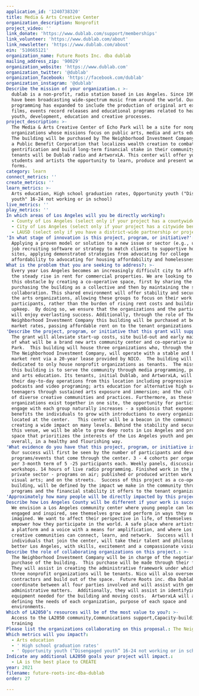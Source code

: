```yaml
---
application_id: '1240738320'
title: Media & Arts Creative Center
organization_description: Nonprofit
project_video: ''
link_donate: 'https://www.dublab.com/support/memberships'
link_volunteer: 'https://www.dublab.com/about'
link_newsletter: 'https://www.dublab.com/about'
ein: '510665121'
organization_name: Future Roots Inc. dba dublab
mailing_address_zip: '90029'
organization_website: 'https://www.dublab.com'
organization_twitter: '@dublab'
organization_facebook: 'https://facebook.com/dublab'
organization_instagram: '@dublab'
Describe the mission of your organization.: >-
  dublab is a non-profit, radio station based in Los Angeles. Since 1999, we
  have been broadcasting wide-spectrum music from around the world. Our
  programming has expanded to include the production of original art exhibits,
  films, events record releases and educational programs related to health,
  youth, development, education and creative processes.
project_description: >-
  The Media & Arts Creative Center of Echo Park will be a site for nonprofit
  organizations whose missions focus on public arts, media and arts education. 
  The building will be purchased by The Neighborhood Investment Company (Nico),
  a Public Benefit Corporation that localizes wealth creation to combat
  gentrification and build long-term financial stake in their community. Initial
  tenants will be Dublab radio and ArtworxLA. This center will offer young
  students and artists the opportunity to learn, produce and present work in all
  forms.
category: learn
connect_metrics: ''
create_metrics: ''
learn_metrics: >-
  Arts education, High school graduation rates, Opportunity youth ("Disengaged
  youth" 16-24 not working or in school)
live_metrics: ''
play_metrics: ''
In which areas of Los Angeles will you be directly working?:
  - County of Los Angeles (select only if your project has a countywide benefit)
  - City of Los Angeles (select only if your project has a citywide benefit)
  - LAUSD (select only if you have a district-wide partnership or project)
'In what stage of innovation is this project, program, or initiative?': >-
  Applying a proven model or solution to a new issue or sector (e.g., using a
  job recruiting software or strategy to match clients to supportive housing
  sites, applying demonstrated strategies from advocating for college
  affordability to advocating for housing affordability and homelessness, etc.)
What is the problem that you are seeking to address?: >-
  Every year Los Angeles becomes an increasingly difficult city to afford with
  the steady rise in rent for commercial properties. We are looking to combat
  this obstacle by creating a co-operative space, first by sharing the cost of
  purchasing the building as a collective and then by maintaining the space as a
  collaboration. This shared environment will offer stability and security to
  the arts organizations, allowing these groups to focus on their work and their
  participants, rather than the burden of rising rent costs and building
  upkeep.  By doing so, we ensure that the organizations and the participants
  will enjoy everlasting success. Additionally, through the role of The
  Neighborhood Investment Company this building will be purchased at below
  market rates, passing affordable rent on to the tenant organizations.
'Describe the project, program, or initiative that this grant will support to address the problem identified.': >-
  The grant will alleviate start-up costs, site build-out and early maintenance
  of what will be a brand new arts community center and co-operative in Echo
  Park.  This building will house three organizations who, through the role of
  The Neighborhood Investment Company, will operate with a stable and below
  market rent via a 20-year lease provided by NICO.  The building will be
  dedicated to only house nonprofit organizations as tenants.  The mission of
  this building is to serve the community through media programming, public arts
  and arts education. Its tenants, initial Dublab, and ArtworxLA, will conduct
  their day-to-day operations from this location including progressive radio,
  podcasts and video programing; arts education for alternative high school
  teenagers through sustained arts exposure and immersion; and the cultivation
  of diverse creative communities and practices. Furthermore, as these
  organizations exist together in one site, the opportunity for participants to
  engage with each group naturally increases - a symbiosis that exponentially
  benefits the individuals to grow with introductions to every organization
  located at the center.   This center will be a beacon in the community,
  creating a wide impact on many levels. Behind the stability and security of
  this venue, we will be able to grow deep roots in Los Angeles and provide a
  space that prioritizes the interests of the Los Angeles youth and people
  overall, in a healthy and flourishing way.
'What evidence do you have that this project, program, or initiative is or will be successful, and how will you define and measure success?': >-
  Our success will first be seen by the number of participants and developed
  programs/events that come through the center. 3 - 4 cohorts per organization
  per 3-month term of 5 -25 participants each. Weekly panels, discussions and
  workshops. 14 hours of live radio programming. Finished work in the public and
  private sector - programs on air; published or produced written work and
  visual arts; and on the streets.  Success of this project as a co-operative
  building, will be defined by the impact we make in the community through our
  programs and the financial stability it offers to the tenant organizations.  
'Approximately how many people will be directly impacted by this project, program, or initiative?': '800'
Describe how Los Angeles County will be different if your work is successful.: >-
  We envision a Los Angeles community center where young people can learn, be
  engaged and inspired, see themselves grow and perform in ways they never
  imagined. We want to affect their perspective in life, of themselves and
  empower how they participate in the world. A safe place where artists can have
  a platform and a voice with a means for amplification, and where Los Angeles’s
  creative communities can connect, learn, and network.  Success will be the
  individuals that join the center, will take their talent and philosophies to
  better Los Angeles, with skills, excitement and a compassionate vision. 
Describe the role of collaborating organizations on this project.: >-
  The Neighborhood Investment Company will be in charge of the negotiation and
  purchase of the building.  This purchase will be made through their funds. 
  They will assist in creating the administrative framework under which all
  three nonprofit organizations will be tenants. Nico will also oversee
  contractors and build out of the space.  Future Roots inc. dba Dublab will
  coordinate between all four parties involved and will assist with general and
  administrative matters.  Additionally, they will assist in identifying
  equipment needed for the building and moving costs.  ArtworxLA will assist in
  defining the needs of each organization, purpose of each space and
  environments.
Which of LA2050’s resources will be of the most value to you?: >-
  Access to the LA2050 community,Communications support,Capacity-building and
  training
Please list the organizations collaborating on this proposal.: The Neighborhood Investment Company ArtworxLA
Which metrics will you impact?:
  - Arts education
  - ' High school graduation rates'
  - ' Opportunity youth (“Disengaged youth” 16-24 not working or in school)'
Indicate any additional LA2050 goals your project will impact.:
  - LA is the best place to CREATE
year: 2021
filename: future-roots-inc-dba-dublab
order: 27

---
```

